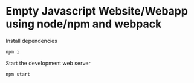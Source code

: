 # Empty Javascript Website/Webapp using node/npm and webpack

Install dependencies
```
npm i
```

Start the development web server 
```
npm start
```
